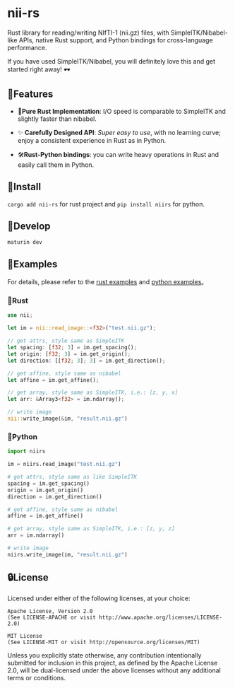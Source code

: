 # nii-rs

Rust library for reading/writing NIfTI-1 (nii.gz) files, with SimpleITK/Nibabel-like APIs, native Rust support, and Python bindings for cross-language performance.

If you have used SimpleITK/Nibabel, you will definitely love this and get started right away! 🕶

## 🎨Features

- 🚀**Pure Rust Implementation**: I/O speed is comparable to SimpleITK and slightly faster than nibabel.

- ✨ **Carefully Designed API**: *Super easy to use*, with no learning curve; enjoy a consistent experience in Rust as in Python.

- 🛠️**Rust-Python bindings**: you can write heavy operations in Rust and easily call them in Python. 

## 🔨Install

`cargo add nii-rs` for rust project and `pip install niirs` for python.

## 🥒Develop

`maturin dev`

## 📘Examples

For details, please refer to the [rust examples](examples/tutorial.rs) and [python examples](examples/tutorial.py)。

### 🦀Rust

```rust
use nii;

let im = nii::read_image::<f32>("test.nii.gz");

// get attrs, style same as SimpleITK
let spacing: [f32; 3] = im.get_spacing();
let origin: [f32; 3] = im.get_origin();
let direction: [[f32; 3]; 3] = im.get_direction();

// get affine, style same as nibabel
let affine = im.get_affine();

// get array, style same as SimpleITK, i.e.: [z, y, x]
let arr: &Array3<f32> = im.ndarray();

// write image
nii::write_image(&im, "result.nii.gz")
```

### 🐍Python
```python
import niirs

im = niirs.read_image("test.nii.gz")

# get attrs, style same as like SimpleITK
spacing = im.get_spacing()
origin = im.get_origin()
direction = im.get_direction()

# get affine, style same as nibabel
affine = im.get_affine()

# get array, style same as SimpleITK, i.e.: [z, y, z]
arr = im.ndarray()

# write image
niirs.write_image(im, "result.nii.gz")
```

## 🔒License

Licensed under either of the following licenses, at your choice:

    Apache License, Version 2.0
    (See LICENSE-APACHE or visit http://www.apache.org/licenses/LICENSE-2.0)

    MIT License
    (See LICENSE-MIT or visit http://opensource.org/licenses/MIT)

Unless you explicitly state otherwise, any contribution intentionally submitted for inclusion in this project, as defined by the Apache License 2.0, will be dual-licensed under the above licenses without any additional terms or conditions.
